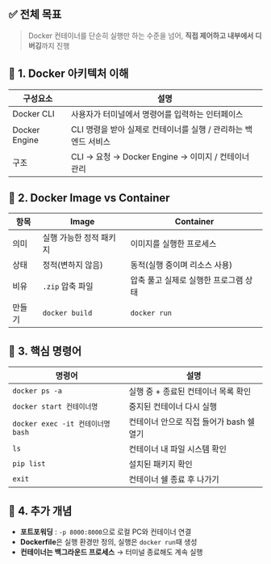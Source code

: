 ## ✅ 전체 목표

> Docker 컨테이너를 단순히 실행만 하는 수준을 넘어,
**직접 제어하고 내부에서 디버깅**까지 진행
> 

## 🔹 1. Docker 아키텍처 이해

| 구성요소  | 설명 |
| --- | --- |
| Docker CLI | 사용자가 터미널에서 명령어를 입력하는 인터페이스 |
| Docker Engine | CLI 명령을 받아 실제로 컨테이너를 실행 / 관리하는 백엔드 서비스 |
| 구조 | CLI → 요청 → Docker Engine → 이미지 / 컨테이너 관리 |

## 🔹 2. Docker Image vs Container

| 항목 | Image | Container |
| --- | --- | --- |
| 의미 | 실행 가능한 정적 패키지 | 이미지를 실행한 프로세스 |
| 상태 | 정적(변하지 않음) | 동적(실행 중이며 리소스 사용) |
| 비유 | `.zip` 압축 파일 | 압축 풀고 실제로 실행한 프로그램 상태 |
| 만들기 | `docker build` | `docker run` |

## 🔹 3. 핵심 명령어

| 명령어 | 설명 |
| --- | --- |
| `docker ps -a` | 실행 중 + 종료된 컨테이너 목록 확인 |
| `docker start 컨테이너명` | 중지된 컨테이너 다시 실행 |
| `docker exec -it 컨테이너명 bash` | 컨테이너 안으로 직접 들어가 bash 쉘 열기 |
| `ls` | 컨테이너 내 파일 시스템 확인 |
| `pip list` | 설치된 패키지 확인 |
| `exit` | 컨테이너 쉘 종료 후 나가기 |

## 🔹 4. 추가 개념

- **포트포워딩** : `-p 8000:8000`으로 로컬 PC와 컨테이너 연결
- **Dockerfile**은 실행 환경만 정의, 실행은 `docker run`때 생성
- **컨테이너는 백그라운드 프로세스** → 터미널 종료해도 계속 실행